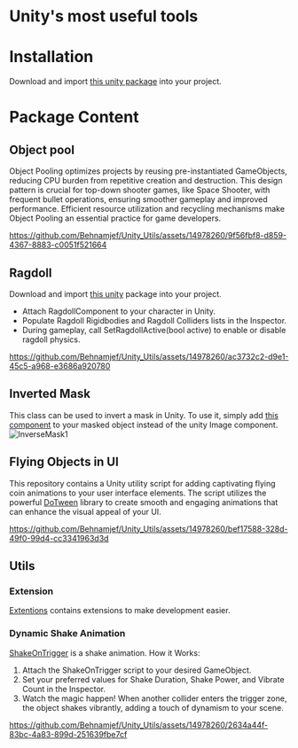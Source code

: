 # Unity's most useful tools
# Installation
Download and import [this unity package](https://github.com/Behnamjef/Unity_Utils/blob/main/Utils_UnityPackage.unitypackage) into your project.

# Package Content
## Object pool
Object Pooling optimizes projects by reusing pre-instantiated GameObjects, reducing CPU burden from repetitive creation and destruction. This design pattern is crucial for top-down shooter games, like Space Shooter, with frequent bullet operations, ensuring smoother gameplay and improved performance. Efficient resource utilization and recycling mechanisms make Object Pooling an essential practice for game developers.

https://github.com/Behnamjef/Unity_Utils/assets/14978260/9f56fbf8-d859-4367-8883-c0051f521664


## Ragdoll
Download and import [this unity](https://github.com/Behnamjef/Unity_Utils) package into your project.
- Attach RagdollComponent to your character in Unity.
- Populate Ragdoll Rigidbodies and Ragdoll Colliders lists in the Inspector.
- During gameplay, call SetRagdollActive(bool active) to enable or disable ragdoll physics.

https://github.com/Behnamjef/Unity_Utils/assets/14978260/ac3732c2-d9e1-45c5-a968-e3686a920780

## Inverted Mask
This class can be used to invert a mask in Unity. To use it, simply add [this component](https://github.com/Behnamjef/Unity_Utils/blob/main/InverseMask/InverseMask.cs) to your masked object instead of the unity Image component.
![InverseMask1](https://github.com/Behnamjef/Unity_Utils/assets/14978260/f602c792-1394-427f-9e3c-3e3f2cf6dc37)

## Flying Objects in UI
This repository contains a Unity utility script for adding captivating flying coin animations to your user interface elements. The script utilizes the powerful [DoTween](https://dotween.demigiant.com/) library to create smooth and engaging animations that can enhance the visual appeal of your UI.


https://github.com/Behnamjef/Unity_Utils/assets/14978260/bef17588-328d-49f0-99d4-cc3341963d3d



## Utils
### Extension
[Extentions](https://github.com/Behnamjef/Unity_Utils/blob/main/Utils/Extensions.cs) contains extensions to make development easier.

### Dynamic Shake Animation 
[ShakeOnTrigger](https://github.com/Behnamjef/Unity_Utils/blob/main/Utils/ShakeOnTrigger.cs) is a shake animation.
How it Works:
1. Attach the ShakeOnTrigger script to your desired GameObject.
2. Set your preferred values for Shake Duration, Shake Power, and Vibrate Count in the Inspector.
3. Watch the magic happen! When another collider enters the trigger zone, the object shakes vibrantly, adding a touch of dynamism to your scene.

https://github.com/Behnamjef/Unity_Utils/assets/14978260/2634a44f-83bc-4a83-899d-251639fbe7cf



